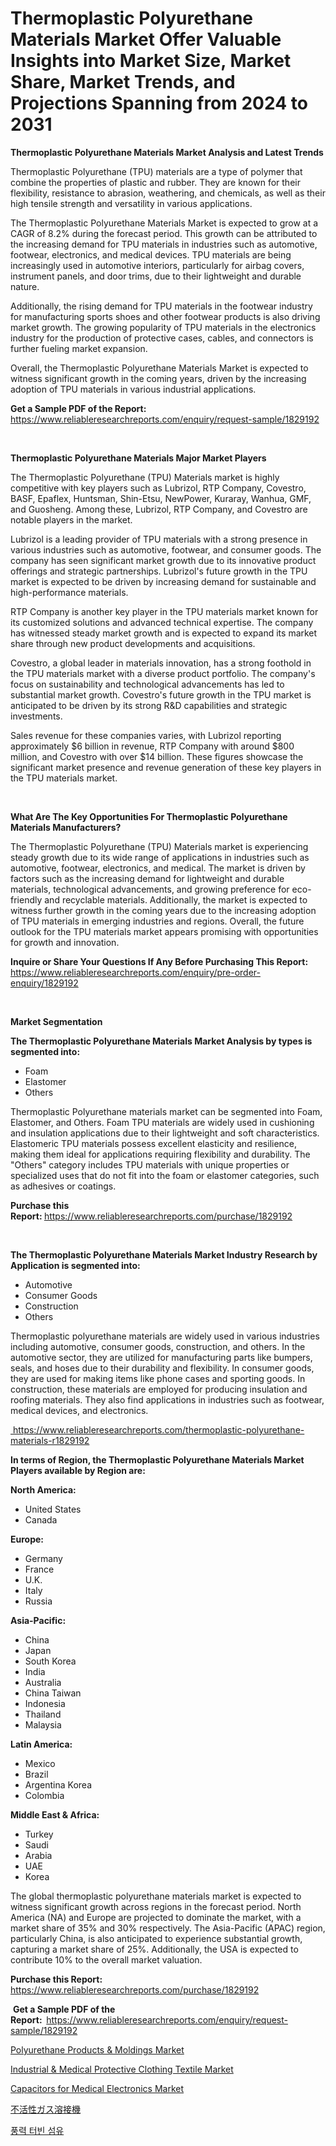 <p><h1>Thermoplastic Polyurethane Materials Market Offer Valuable Insights into Market Size, Market Share, Market Trends, and Projections Spanning from 2024 to 2031</h1></p><p><strong>Thermoplastic Polyurethane Materials Market Analysis and Latest Trends</strong></p>
<p><p>Thermoplastic Polyurethane (TPU) materials are a type of polymer that combine the properties of plastic and rubber. They are known for their flexibility, resistance to abrasion, weathering, and chemicals, as well as their high tensile strength and versatility in various applications.</p><p>The Thermoplastic Polyurethane Materials Market is expected to grow at a CAGR of 8.2% during the forecast period. This growth can be attributed to the increasing demand for TPU materials in industries such as automotive, footwear, electronics, and medical devices. TPU materials are being increasingly used in automotive interiors, particularly for airbag covers, instrument panels, and door trims, due to their lightweight and durable nature.</p><p>Additionally, the rising demand for TPU materials in the footwear industry for manufacturing sports shoes and other footwear products is also driving market growth. The growing popularity of TPU materials in the electronics industry for the production of protective cases, cables, and connectors is further fueling market expansion.</p><p>Overall, the Thermoplastic Polyurethane Materials Market is expected to witness significant growth in the coming years, driven by the increasing adoption of TPU materials in various industrial applications.</p></p>
<p><strong>Get a Sample PDF of the Report:&nbsp;</strong> <a href="https://www.reliableresearchreports.com/enquiry/request-sample/1829192">https://www.reliableresearchreports.com/enquiry/request-sample/1829192</a></p>
<p>&nbsp;</p>
<p><strong>Thermoplastic Polyurethane Materials Major Market Players</strong></p>
<p><p>The Thermoplastic Polyurethane (TPU) Materials market is highly competitive with key players such as Lubrizol, RTP Company, Covestro, BASF, Epaflex, Huntsman, Shin-Etsu, NewPower, Kuraray, Wanhua, GMF, and Guosheng. Among these, Lubrizol, RTP Company, and Covestro are notable players in the market.</p><p>Lubrizol is a leading provider of TPU materials with a strong presence in various industries such as automotive, footwear, and consumer goods. The company has seen significant market growth due to its innovative product offerings and strategic partnerships. Lubrizol's future growth in the TPU market is expected to be driven by increasing demand for sustainable and high-performance materials.</p><p>RTP Company is another key player in the TPU materials market known for its customized solutions and advanced technical expertise. The company has witnessed steady market growth and is expected to expand its market share through new product developments and acquisitions.</p><p>Covestro, a global leader in materials innovation, has a strong foothold in the TPU materials market with a diverse product portfolio. The company's focus on sustainability and technological advancements has led to substantial market growth. Covestro's future growth in the TPU market is anticipated to be driven by its strong R&D capabilities and strategic investments.</p><p>Sales revenue for these companies varies, with Lubrizol reporting approximately $6 billion in revenue, RTP Company with around $800 million, and Covestro with over $14 billion. These figures showcase the significant market presence and revenue generation of these key players in the TPU materials market.</p></p>
<p>&nbsp;</p>
<p><strong>What Are The Key Opportunities For Thermoplastic Polyurethane Materials Manufacturers?</strong></p>
<p><p>The Thermoplastic Polyurethane (TPU) Materials market is experiencing steady growth due to its wide range of applications in industries such as automotive, footwear, electronics, and medical. The market is driven by factors such as the increasing demand for lightweight and durable materials, technological advancements, and growing preference for eco-friendly and recyclable materials. Additionally, the market is expected to witness further growth in the coming years due to the increasing adoption of TPU materials in emerging industries and regions. Overall, the future outlook for the TPU materials market appears promising with opportunities for growth and innovation.</p></p>
<p><strong>Inquire or Share Your Questions If Any Before Purchasing This Report:</strong> <a href="https://www.reliableresearchreports.com/enquiry/pre-order-enquiry/1829192">https://www.reliableresearchreports.com/enquiry/pre-order-enquiry/1829192</a></p>
<p>&nbsp;</p>
<p><strong>Market Segmentation</strong></p>
<p><strong>The Thermoplastic Polyurethane Materials Market Analysis by types is segmented into:</strong></p>
<p><ul><li>Foam</li><li>Elastomer</li><li>Others</li></ul></p>
<p><p>Thermoplastic Polyurethane materials market can be segmented into Foam, Elastomer, and Others. Foam TPU materials are widely used in cushioning and insulation applications due to their lightweight and soft characteristics. Elastomeric TPU materials possess excellent elasticity and resilience, making them ideal for applications requiring flexibility and durability. The "Others" category includes TPU materials with unique properties or specialized uses that do not fit into the foam or elastomer categories, such as adhesives or coatings.</p></p>
<p><strong>Purchase this Report:&nbsp;</strong><a href="https://www.reliableresearchreports.com/purchase/1829192">https://www.reliableresearchreports.com/purchase/1829192</a></p>
<p>&nbsp;</p>
<p><strong>The Thermoplastic Polyurethane Materials Market Industry Research by Application is segmented into:</strong></p>
<p><ul><li>Automotive</li><li>Consumer Goods</li><li>Construction</li><li>Others</li></ul></p>
<p><p>Thermoplastic polyurethane materials are widely used in various industries including automotive, consumer goods, construction, and others. In the automotive sector, they are utilized for manufacturing parts like bumpers, seals, and hoses due to their durability and flexibility. In consumer goods, they are used for making items like phone cases and sporting goods. In construction, these materials are employed for producing insulation and roofing materials. They also find applications in industries such as footwear, medical devices, and electronics.</p></p>
<p><a href="https://www.reliableresearchreports.com/thermoplastic-polyurethane-materials-r1829192">&nbsp;https://www.reliableresearchreports.com/thermoplastic-polyurethane-materials-r1829192</a></p>
<p><strong>In terms of Region, the Thermoplastic Polyurethane Materials Market Players available by Region are:</strong></p>
<p>
    <p> <strong> North America: </strong>
        <ul>
            <li>United States</li>
            <li>Canada</li>
        </ul>
        </p> 
    <p> <strong> Europe: </strong>
        <ul>
            <li>Germany</li>
            <li>France</li>
            <li>U.K.</li>
            <li>Italy</li>
            <li>Russia</li>
        </ul>
        </p> 
    <p> <strong> Asia-Pacific: </strong>
        <ul>
            <li>China</li>
            <li>Japan</li>
            <li>South Korea</li>
            <li>India</li>
            <li>Australia</li>
            <li>China Taiwan</li>
            <li>Indonesia</li>
            <li>Thailand</li>
            <li>Malaysia</li>
        </ul>
        </p> 
    <p> <strong> Latin America: </strong>
        <ul>
            <li>Mexico</li>
            <li>Brazil</li>
            <li>Argentina Korea</li>
            <li>Colombia</li>
        </ul>
        </p> 
    <p> <strong> Middle East & Africa: </strong>
        <ul>
            <li>Turkey</li>
            <li>Saudi</li>
            <li>Arabia</li>
            <li>UAE</li>
            <li>Korea</li>
        </ul>
    </p>
    </p>
<p><p>The global thermoplastic polyurethane materials market is expected to witness significant growth across regions in the forecast period. North America (NA) and Europe are projected to dominate the market, with a market share of 35% and 30% respectively. The Asia-Pacific (APAC) region, particularly China, is also anticipated to experience substantial growth, capturing a market share of 25%. Additionally, the USA is expected to contribute 10% to the overall market valuation.</p></p>
<p><strong>Purchase this Report: </strong><a href="https://www.reliableresearchreports.com/purchase/1829192">https://www.reliableresearchreports.com/purchase/1829192</a></p>
<p>&nbsp;<strong>Get a Sample PDF of the Report:&nbsp;&nbsp;</strong><a href="https://www.reliableresearchreports.com/enquiry/request-sample/1829192">https://www.reliableresearchreports.com/enquiry/request-sample/1829192</a></p>
<p><strong></strong></p>
<p><p><a href="https://github.com/Angelnienowdseej3e45z3p8c/Market-Research-Report-List-2/blob/main/polyurethane-products-moldings-market.md">Polyurethane Products & Moldings Market</a></p><p><a href="https://github.com/brentleyjimmiealvaradoz4l1rea/Market-Research-Report-List-2/blob/main/industrial-medical-protective-clothing-textile-market.md">Industrial & Medical Protective Clothing Textile Market</a></p><p><a href="https://issuu.com/reportprime-2/docs/capacitors-for-medical-electronics-market-size-203">Capacitors for Medical Electronics Market</a></p><p><a href="https://github.com/Alenaieme/Market-Research-Report-List-1/blob/main/6399321110178.md">不活性ガス溶接機</a></p><p><a href="https://github.com/langcat852024/Market-Research-Report-List-1/blob/main/4129904104947.md">풍력 터빈 섬유</a></p></p>